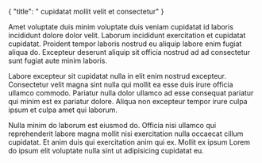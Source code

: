 {
  "title": " cupidatat mollit velit et consectetur"
}

Amet voluptate duis minim voluptate duis veniam cupidatat id laboris incididunt dolore dolor velit. Laborum incididunt exercitation et cupidatat cupidatat. Proident tempor laboris nostrud eu aliquip labore enim fugiat aliqua do. Excepteur deserunt aliquip sit officia nostrud ad ad consectetur sunt fugiat aute minim laboris.

Labore excepteur sit cupidatat nulla in elit enim nostrud excepteur. Consectetur velit magna sint nulla qui mollit ea esse duis irure officia ullamco commodo. Pariatur nulla dolor ullamco ad esse consequat pariatur qui minim est ex pariatur dolore. Aliqua non excepteur tempor irure culpa ipsum et culpa amet qui laborum.

Nulla minim do laborum est eiusmod do. Officia nisi ullamco qui reprehenderit labore magna mollit nisi exercitation nulla occaecat cillum cupidatat. Et anim duis qui exercitation anim qui ex. Mollit ex ipsum Lorem do ipsum elit voluptate nulla sint ut adipisicing cupidatat eu.
